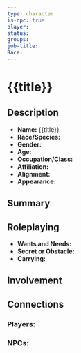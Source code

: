 ```yaml
---
type: character
is-npc: true
player: 
status: 
groups: 
job-title: 
Race:
---
```

# {{title}}

## Description
- **Name:** {{title}}
- **Race/Species:** 
- **Gender:** 
- **Age:** 
- **Occupation/Class:** 
- **Affiliation:** 
- **Alignment:** 
- **Appearance:**

## Summary


## Roleplaying
 - **Wants and Needs:**
 - **Secret or Obstacle:**
 - **Carrying:**


## Involvement


## Connections
### Players:

### NPCs:

